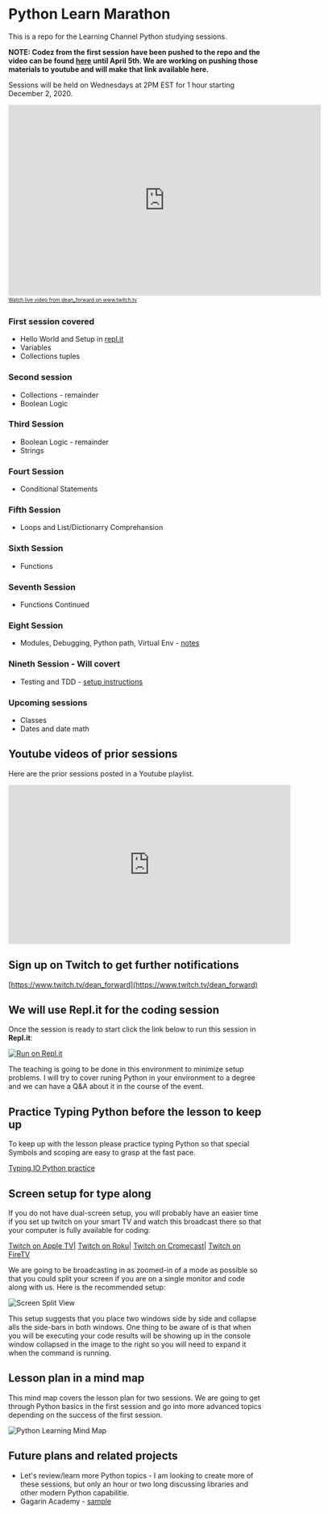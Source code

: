 # Python Learn Marathon
This is a repo for the Learning Channel Python studying sessions. 

**NOTE: Codez from the first session have been pushed to the repo and the video can be found [here](./session_one/README.md) until April 5th. We are working on pushing those materials to youtube and will make that link available here.**

Sessions will be held on Wednesdays at 2PM EST for 1 hour starting December 2, 2020.

<iframe src="https://player.twitch.tv/?channel=dean_forward&parent=ilyagotfryd.github.io&autoplay=false" frameborder="0" allowfullscreen="true" scrolling="no" height="378" width="620"></iframe><a href="https://www.twitch.tv/dean_forward?tt_content=text_link&tt_medium=live_embed" style="padding:2px 0px 4px; display:block; width:345px; font-weight:normal; font-size:10px; text-decoration:underline;">Watch live video from dean_forward on www.twitch.tv</a>

### First session covered
* Hello World and Setup in [repl.it](http://repl.it)
* Variables
* Collections tuples

### Second session
* Collections - remainder
* Boolean Logic

### Third Session
* Boolean Logic - remainder
* Strings

### Fourt Session
* Conditional Statements

### Fifth Session
* Loops and List/Dictionarry Comprehansion

### Sixth  Session
* Functions

### Seventh Session
* Functions Continued

### Eight Session
* Modules, Debugging, Python path, Virtual Env - [notes](./MODULES.md)

### Nineth Session - Will covert 
* Testing and TDD - [setup instructions](./TESTING.md)

### Upcoming sessions
* Classes
* Dates and date math

## Youtube videos of prior sessions
Here are the prior sessions posted in a Youtube playlist.
<iframe width="560" height="315" src="https://www.youtube.com/embed/Rg9w5nZzelI" frameborder="0" allow="accelerometer; autoplay; clipboard-write; encrypted-media; gyroscope; picture-in-picture" allowfullscreen></iframe>

## Sign up on Twitch to get further notifications

[https://www.twitch.tv/dean_forward](https://www.twitch.tv/dean_forward)

## We will use Repl.it for the coding session
Once the session is ready to start click the link below to run this session in **Repl.it**:

[![Run on Repl.it](https://repl.it/badge/github/ilyaGotfryd/python-learn-marathon)](https://repl.it/github/ilyaGotfryd/python-learn-marathon)

The teaching is going to be done in this environment to minimize setup problems. I will try to cover runing Python in your environment to a degree and we can have a Q&A about it in the course of the event.

## Practice Typing Python before the lesson to keep up
To keep up with the lesson please practice typing Python so that special Symbols and scoping are easy to grasp at the fast pace.

[Typing.IO Python practice](https://typing.io/lesson/python/mercurial/merge.py/1)

## Screen setup for type along

If you do not have dual-screen setup, you will probably have an easier time if you set up twitch on your smart TV and watch this broadcast there so that your computer is fully available for coding:

[Twitch on Apple TV](https://apps.apple.com/us/app/twitch-live-game-streaming/id460177396#?platform=appleTV)|
[Twitch on Roku](https://www.howtogeek.com/369438/how-to-watch-twitch-on-roku/)|
[Twitch on Cromecast](https://chromecastappstips.com/cast-twitch-on-chromecast/)|
[Twitch on FireTV](https://www.amazon.com/Twitch-Interactive-Inc/dp/B007SOQBCM)


We are going to be broadcasting in as zoomed-in of a mode as possible so that you could split your screen if you are on a single monitor and code along with us. Here is the recommended setup:

![Screen Split View](https://github.com/ilyaGotfryd/python-learn-marathon/raw/master/screen-split-view.png)

This setup suggests that you place two windows side by side and collapse alls the side-bars in both windows. One thing to be aware of is that when you will be executing your code results will be showing up in the console window collapsed in the image to the right so you will need to expand it when the command is running.

## Lesson plan in a mind map
This mind map covers the lesson plan for two sessions. We are going to get through Python basics in the first session and go into more advanced topics depending on the success of the first session.

![Python Learning Mind Map](https://github.com/ilyaGotfryd/python-learn-marathon/raw/master/python-learn-marathon-mind-map.png)

## Future plans and related projects

* Let's review/learn more Python topics - I am looking to create more of these sessions, but only an hour or two long discussing libraries and other modern Python capabilitie.
* Gagarin Academy - [sample](./gagarin-academy/GAGARIN_ACADEMY.md)
